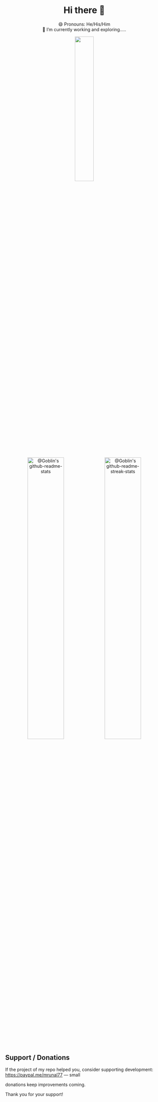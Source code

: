 <h1 align="center">Hi there 👋</h1>

<p align="center">
  😄 Pronouns: He/His/Him<br />
  🔭 I’m currently working and exploring.....
</p>
<!--
**mrunal77/mrunal77** is a ✨ _special_ ✨ repository because its `README.md` (this file) appears on your GitHub profile.

Here are some ideas to get you started:

- 🔭 I’m currently working on ...
- 🌱 I’m currently learning ...
- 👯 I’m looking to collaborate on ...
- 🤔 I’m looking for help with ...
- 💬 Ask me about ...
- 📫 How to reach me: ...
- 😄 Pronouns: ...
- ⚡ Fun fact: ...
-->


<!-- <span align='center'>
  <a href="#"><img src="https://github-readme-stats.vercel.app/api/top-langs/?username=mrunal77&layout=compact&theme=dark" width="380"></a>
</span>
<span align='center'>
  <a href="#"><img src="https://github-readme-stats.vercel.app/api?username=mrunal77&show_icons=true&count_private=true&theme=dark" width="380"></a>
</span> -->


<p align="center">
<a href="#"><img src="https://github-readme-stats.vercel.app/api/top-langs/?username=mrunal77&layout=compact&theme=gotham" width="34.4%"></a>
<br />
<a href="#"><img src="https://github-readme-stats-one-bice.vercel.app/api?username=mrunal77&theme=gotham&show_icons=true&count_private=true&hide_border=true&role=OWNER,ORGANIZATION_MEMBER,COLLABORATOR"  width="48%" alt="@Goblin's github-readme-stats"/></a>
<a href="#"><img src="https://github-readme-streak-stats.herokuapp.com?user=mrunal77&theme=gotham&hide_border=true&date_format=M%20j%5B%2C%20Y%5D"  width="48%" alt="@Goblin's github-readme-streak-stats"/></a>
</p>


<!--
![7YRI](https://user-images.githubusercontent.com/26838016/194718713-96d8ca1b-1f0b-44c1-a7af-3276ed00bfde.gif)
-->


<!--<p align="center">
<a href="https://gist.github.com/PrinceGoblinTech"><img src="https://profile-counter.glitch.me/{mrunal77}/count.svg" alt="PrinceGoblinTech :: Visitor's Count" /></a>
</p>-->
<p align="center">
<a href="https://komarev.com/ghpvc/?username=mrunal77"></a>
</p>



## Support / Donations

If the project of my repo helped you, consider supporting development: <a href="https://paypal.me/mrunal77">https://paypal.me/mrunal77 — small</p> donations keep improvements coming.

Thank you for your support!


